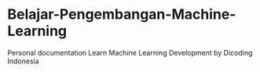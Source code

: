 # Belajar-Pengembangan-Machine-Learning
Personal documentation Learn Machine Learning Development by Dicoding Indonesia
